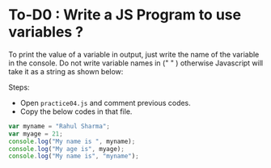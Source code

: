 # To-D0 : Write a JS Program to use variables ?

To print the value of a variable in output, just write the name of the variable in the console. Do not write variable names in (" " ) otherwise Javascript will take it as a string as shown below:

Steps:

- Open `practice04.js` and comment previous codes.
- Copy the below codes in that file.

```js
var myname = "Rahul Sharma";
var myage = 21;
console.log("My name is ", myname);
console.log("My age is", myage);
console.log("My name is", "myname");
```
